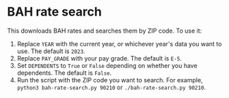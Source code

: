 # BAH rate search

This downloads BAH rates and searches them by ZIP code. To use it:

1. Replace `YEAR` with the current year, or whichever year's data you want to use. The default is `2023`.
2. Replace `PAY_GRADE` with your pay grade. The default is `E-5`.
3. Set `DEPENDENTS` to `True` or `False` depending on whether you have dependents. The default is `False`.
4. Run the script with the ZIP code you want to search. For example, `python3 bah-rate-search.py 90210` or `./bah-rate-search.py 90210`.
